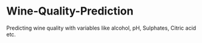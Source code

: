 # Wine-Quality-Prediction
Predicting wine quality with variables like alcohol, pH, Sulphates, Citric acid etc.
